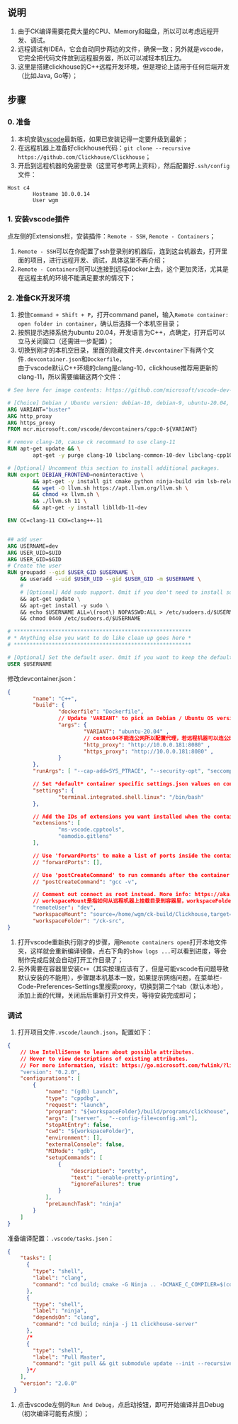 ## 说明
1. 由于CK编译需要花费大量的CPU、Memory和磁盘，所以可以考虑远程开发、调试。
1. 远程调试有IDEA，它会自动同步两边的文件，确保一致；另外就是vscode，它完全把代码文件放到远程服务器，所以可以减轻本机压力。
1. 这里是搭建clickhouse的C++远程开发环境，但是理论上适用于任何后端开发（比如Java, Go等）；

## 步骤
### 0. 准备
1. 本机安装[vscode](https://code.visualstudio.com/download)最新版，如果已安装记得一定要升级到最新；
1. 在远程机器上准备好clickhouse代码：`git clone --recursive https://github.com/Clickhouse/Clickhouse`；
1. 开启到远程机器的免密登录（这里可参考网上资料），然后配置好`.ssh/config`文件：
```
Host c4
        Hostname 10.0.0.14
        User wgm
```

### 1. 安装vscode插件
点左侧的Extensions栏，安装插件：`Remote - SSH`, `Remote - Containers`；
1. `Remote - SSH`可以在你配置了ssh登录别的机器后，连到这台机器去，打开里面的项目，进行远程开发、调试，具体这里不再介绍；
1. `Remote - Containers`则可以连接到远程docker上去，这个更加灵活，尤其是在远程主机的环境不能满足要求的情况下；

### 2. 准备CK开发环境
1. 按住`Command + Shift + P`，打开command panel，输入`Remote container: open folder in container`，确认后选择一个本机空目录；
1. 按照提示选择系统为ubuntu 20.04，开发语言为C++，点确定，打开后可以立马关闭窗口（还需进一步配置）；
1. 切换到刚才的本机空目录，里面的隐藏文件夹`.devcontainer`下有两个文件`.devcontainer.json`和`Dockerfile`，  
由于vscode默认C++环境的clang是clang-10，clickhouse推荐用更新的clang-11，所以需要编辑这两个文件：
```Dockerfile
# See here for image contents: https://github.com/microsoft/vscode-dev-containers/tree/v0.166.1/containers/cpp/.devcontainer/base.Dockerfile

# [Choice] Debian / Ubuntu version: debian-10, debian-9, ubuntu-20.04, ubuntu-18.04
ARG VARIANT="buster"
ARG http_proxy
ARG https_proxy
FROM mcr.microsoft.com/vscode/devcontainers/cpp:0-${VARIANT}

# remove clang-10, cause ck recommand to use clang-11
RUN apt-get update && \
        apt-get -y purge clang-10 libclang-common-10-dev libclang-cpp10 libclang1-10 llvm-10-tools libllvm10:amd64 llvm-10 llvm-10-runtime llvm-10-runtime

# [Optional] Uncomment this section to install additional packages.
RUN export DEBIAN_FRONTEND=noninteractive \
        && apt-get -y install git cmake python ninja-build vim lsb-release wget software-properties-common \
        && wget -O llvm.sh https://apt.llvm.org/llvm.sh \
        && chmod +x llvm.sh \
        && ./llvm.sh 11 \
        && apt-get -y install liblldb-11-dev

ENV CC=clang-11 CXX=clang++-11


## add user
ARG USERNAME=dev
ARG USER_UID=$UID
ARG USER_GID=$GID
# Create the user
RUN groupadd --gid $USER_GID $USERNAME \
    && useradd --uid $USER_UID --gid $USER_GID -m $USERNAME \
    #
    # [Optional] Add sudo support. Omit if you don't need to install software after connecting.
    && apt-get update \
    && apt-get install -y sudo \
    && echo $USERNAME ALL=\(root\) NOPASSWD:ALL > /etc/sudoers.d/$USERNAME \
    && chmod 0440 /etc/sudoers.d/$USERNAME

# ********************************************************
# * Anything else you want to do like clean up goes here *
# ********************************************************

# [Optional] Set the default user. Omit if you want to keep the default as root.
USER $USERNAME
```
修改devcontainer.json：
```json
{
        "name": "C++",
        "build": {
                "dockerfile": "Dockerfile",
                // Update 'VARIANT' to pick an Debian / Ubuntu OS version: debian-10, debian-9, ubuntu-20.04, ubuntu-18.04
                "args": {
                        "VARIANT": "ubuntu-20.04" ,
                        // centos04不能连公网所以配置代理，若远程机器可以连公网则忽略
                        "http_proxy": "http://10.0.0.181:8080" ,
                        "https_proxy": "http://10.0.0.181:8080" ,
                }
        },
        "runArgs": [ "--cap-add=SYS_PTRACE", "--security-opt", "seccomp=unconfined"],

        // Set *default* container specific settings.json values on container create.
        "settings": {
                "terminal.integrated.shell.linux": "/bin/bash"
        },

        // Add the IDs of extensions you want installed when the container is created.
        "extensions": [
                "ms-vscode.cpptools",
                "eamodio.gitlens"
        ],

        // Use 'forwardPorts' to make a list of ports inside the container available locally.
        // "forwardPorts": [],

        // Use 'postCreateCommand' to run commands after the container is created.
        // "postCreateCommand": "gcc -v",

        // Comment out connect as root instead. More info: https://aka.ms/vscode-remote/containers/non-root.
        // workspaceMount是指如何从远程机器上挂载目录到容器里，workspaceFolder设置为workspace的工作目录
        "remoteUser": "dev",
        "workspaceMount": "source=/home/wgm/ck-build/Clickhouse,target=/ck-src,type=bind,consistency=cached",
        "workspaceFolder": "/ck-src",
}
```
1. 打开vscode重新执行刚才的步骤，用`Remote containers open`打开本地文件夹，这样就会重新编译镜像，点右下角的`show logs ...`可以看到进度，等会制作完成后就会自动打开工作目录了；
1. 另外需要在容器里安装`C++`（其实按理应该有了，但是可能vscode有问题导致默认安装的不能用），步骤跟本机基本一致，如果提示网络问题，在菜单栏-Code-Preferences-Settings里搜索proxy，切换到第二个tab（默认本地），添加上面的代理，关闭后后重新打开文件夹，等待安装完成即可；


### 调试
1. 打开项目文件`.vscode/launch.json`，配置如下：
```json
{
    // Use IntelliSense to learn about possible attributes.
    // Hover to view descriptions of existing attributes.
    // For more information, visit: https://go.microsoft.com/fwlink/?linkid=830387
    "version": "0.2.0",
    "configurations": [
        {
            "name": "(gdb) Launch",
            "type": "cppdbg",
            "request": "launch",
            "program": "${workspaceFolder}/build/programs/clickhouse",
            "args": ["server",  "--config-file=config.xml"],
            "stopAtEntry": false,
            "cwd": "${workspaceFolder}",
            "environment": [],
            "externalConsole": false,
            "MIMode": "gdb",
            "setupCommands": [
                {
                    "description": "pretty",
                    "text": "-enable-pretty-printing",
                    "ignoreFailures": true
                }
            ],
            "preLaunchTask": "ninja"
        }
    ]
}
```

准备编译配置：`.vscode/tasks.json`：
```json
{
    "tasks": [
      {
        "type": "shell",
        "label": "clang",
        "command": "cd build; cmake -G Ninja .. -DCMAKE_C_COMPILER=$(command -v clang-11) -DCMAKE_CXX_COMPILER=$(command -v clang++-11) -DCMAKE_BUILD_TYPE=Debug -DENABLE_JEMALLOC=0 -DENABLE_LIBRARIES=ON -DENABLE_CLICKHOUSE_ALL=OFF -DENABLE_CLICKHOUSE_SERVER=ON"
      },
      {
        "type": "shell",
        "label": "ninja",
        "dependsOn": "clang",
        "command": "cd build; ninja -j 11 clickhouse-server"
      },
      /*
      {
        "type": "shell",
        "label": "Pull Master",
        "command": "git pull && git submodule update --init --recursive"
      }*/
    ],
    "version": "2.0.0"
  }
```

1. 点击vscode左侧的`Run And Debug`，点启动按钮，即可开始编译并且Debug（初次编译可能有点慢）；

